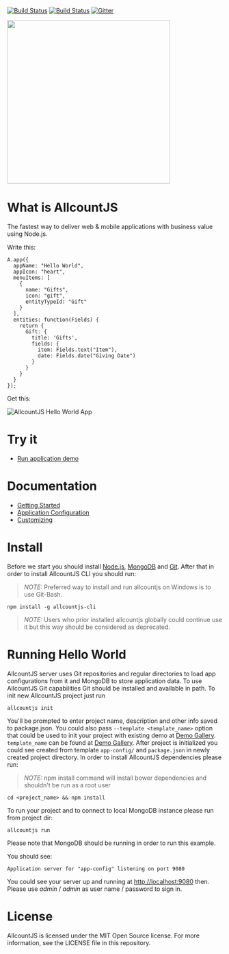 [![Build Status](https://travis-ci.org/allcount/allcountjs.svg?branch=master)](https://travis-ci.org/allcount/allcountjs)
[![Build Status](https://ci.appveyor.com/api/projects/status/github/allcount/allcountjs?svg=true)](https://ci.appveyor.com/project/paveltiunov/allcountjs)
[![Gitter](https://badges.gitter.im/Join%20Chat.svg)](https://gitter.im/allcount/allcountjs?utm_source=badge&utm_medium=badge&utm_campaign=pr-badge)

<img src="https://allcountjs.com/assets/images/allcountjs-logo-card.png" width="381">

# What is AllcountJS

The fastest way to deliver web & mobile applications with business value using Node.js.

Write this:

```
A.app({
  appName: "Hello World",
  appIcon: "heart",
  menuItems: [
    {
      name: "Gifts",
      icon: "gift",
      entityTypeId: "Gift"
    }
  ],
  entities: function(Fields) {
    return {
      Gift: {
        title: 'Gifts',
        fields: {
          item: Fields.text("Item"),
          date: Fields.date("Giving Date")
        }
      }
    }
  }
});
```

Get this:

![AllcountJS Hello World App](https://allcountjs.com/assets/images/allcountjs-splash.png)

# Try it

- [Run application demo](http://allcountjs.com/#demo)

# Documentation

- [Getting Started](http://allcountjs.com/docs/getting-started)
- [Application Configuration](http://allcountjs.com/docs/apps)
- [Customizing](http://allcountjs.com/docs/server)

# Install
Before we start you should install [Node.js](http://nodejs.org/), [MongoDB](http://www.mongodb.org/) and [Git](http://git-scm.com/).
After that in order to install AllcountJS CLI you should run:

> *NOTE:* Preferred way to install and run allcountjs on Windows is to use Git-Bash.

```
npm install -g allcountjs-cli
```

> *NOTE:* Users who prior installed allcountjs globally could continue use it but this way should be considered as deprecated.

# Running Hello World
AllcountJS server uses Git repositories and regular directories to load app configurations from it and MongoDB to store application data.
To use AllcountJS Git capabilities Git should be installed and available in path.
To init new AllcountJS project just run

```
allcountjs init
```

You'll be prompted to enter project name, description and other info saved to package.json.
You could also pass `--template <template_name>` option that could be used to init your project with existing demo at [Demo Gallery](https://allcountjs.com/entity/DemoGallery).
`template_name` can be found at [Demo Gallery](https://allcountjs.com/entity/DemoGallery).
After project is initialized you could see created from template `app-config/` and `package.json` in newly created project directory.
In order to install AllcountJS dependencies please run:

> *NOTE:* npm install command will install bower dependencies and shouldn't be run as a root user

```
cd <project_name> && npm install
```

To run your project and to connect to local MongoDB instance please run from project dir:

```
allcountjs run
```

Please note that MongoDB should be running in order to run this example.

You should see:

```
Application server for "app-config" listening on port 9080
```

You could see your server up and running at [http://localhost:9080](http://localhost:9080) then. Please use *admin* / *admin* as user name / password to sign in.

# License
AllcountJS is licensed under the MIT Open Source license. For more information, see the LICENSE file in this repository.
